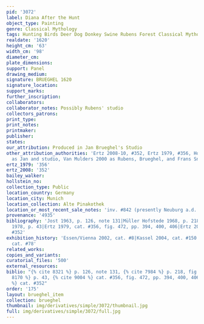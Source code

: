 ```yaml
---
pid: '3072'
label: Diana After the Hunt
object_type: Painting
genre: Classical Mythology
tags: Hunting Birds Deer Dog Donkey Swine Rubens Forest Classical Mythological Musical_instruments
realdate: '1620'
height_cm: '63'
width_cm: '98'
diameter_cm: 
plate_dimensions: 
support: Panel
drawing_medium: 
signature: BRUEGHEL 1620
signature_location: 
support_marks: 
further_inscription: 
collaborators: 
collaborator_notes: Possibly Rubens' studio
collectors_patrons: 
print_type: 
print_notes: 
printmaker: 
publisher: 
states: 
our_attribution: Produced in Jan Brueghel's Studio
other_attribution_authorities: 'Ertz 2008-10, #352, Ertz 1979, #356, Honig database
  as Jan and studio, Van Mulders 2000 as Rubens, Brueghel, and Frans Snyders'
ertz_1979: '356'
ertz_2008: '352'
bailey_walker: 
hollstein_no: 
collection_type: Public
location_country: Germany
location_city: Munich
location_collection: Alte Pinakothek
location_or_most_recent_sale_notes: 'inv. #842 (presently Neuburg a.d. Donau, Staatsgalerie)'
provenance: '4935'
bibliography: 'Jost 1963, p. 126, note 131|Müller Hofstede 1968, p. 218, fig. 12|Müllenmeister
  1978, p. 43|Ertz 1979, cat. #356, fig. 472, pp. 394, 400, 406|Ertz 2008-10, cat.
  #352'
exhibition_history: 'Essen/Vienna 2002, cat. #8|Kassel 2004, cat. #150|Munich 2013,
  cat. #78'
related_works: 
copies_and_variants: 
curatorial_files: '500'
external_resources: 
biblio: "{% cite 8321 %} p. 126, note 131, {% cite 7984 %} p. 218, fig. 12, {% cite
  8170 %} p. 43, {% cite 9004 %} cat. #356, fig. 472, pp. 394, 400, 406, {% cite 8900
  %} cat. #352"
order: '175'
layout: brueghel_item
collection: brueghel
thumbnail: img/derivatives/simple/3072/thumbnail.jpg
full: img/derivatives/simple/3072/full.jpg
---
```

